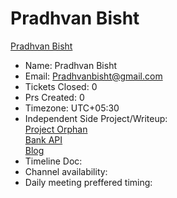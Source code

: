 # Pradhvan Bisht

[Pradhvan Bisht](https://github.com/pradhvan)

* Name: Pradhvan Bisht 
* Email: Pradhvanbisht@gmail.com
* Tickets Closed: 0
* Prs Created: 0
* Timezone: UTC+05:30 	
* Independent Side Project/Writeup:
<br> [Project Orphan](https://github.com/Pradhvan/Project_Orphan)
<br> [Bank API](https://github.com/Pradhvan/DjangoProjects-TDD/tree/master/DjangoBankAPI)
<br> [Blog](https://pradhvanbisht.wordpress.com/)
* Timeline Doc: 
* Channel availability:
* Daily meeting preffered timing: 
